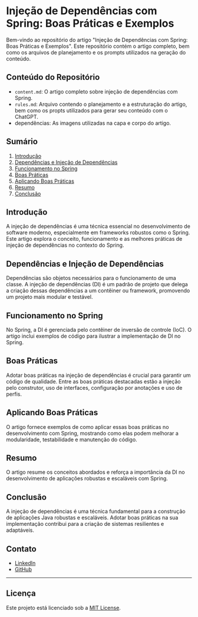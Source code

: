 # Injeção de Dependências com Spring: Boas Práticas e Exemplos

Bem-vindo ao repositório do artigo "Injeção de Dependências com Spring: Boas Práticas e Exemplos". Este repositório contém o artigo completo, bem como os arquivos de planejamento e os prompts utilizados na geração do conteúdo.

## Conteúdo do Repositório

- `content.md`: O artigo completo sobre injeção de dependências com Spring.
- `rules.md`: Arquivo contendo o planejamento e a estruturação do artigo, bem como os propts utilizados para gerar seu conteúdo com o ChatGPT.
- dependências: As imagens utilizadas na capa e corpo do artigo.

## Sumário

1. [Introdução](#introdução)
2. [Dependências e Injeção de Dependências](#dependências-e-injeção-de-dependências)
3. [Funcionamento no Spring](#funcionamento-no-spring)
4. [Boas Práticas](#boas-práticas)
5. [Aplicando Boas Práticas](#aplicando-boas-práticas)
6. [Resumo](#resumo)
7. [Conclusão](#conclusão)

## Introdução

A injeção de dependências é uma técnica essencial no desenvolvimento de software moderno, especialmente em frameworks robustos como o Spring. Este artigo explora o conceito, funcionamento e as melhores práticas de injeção de dependências no contexto do Spring.

## Dependências e Injeção de Dependências

Dependências são objetos necessários para o funcionamento de uma classe. A injeção de dependências (DI) é um padrão de projeto que delega a criação dessas dependências a um contêiner ou framework, promovendo um projeto mais modular e testável.

## Funcionamento no Spring

No Spring, a DI é gerenciada pelo contêiner de inversão de controle (IoC). O artigo inclui exemplos de código para ilustrar a implementação de DI no Spring.

## Boas Práticas

Adotar boas práticas na injeção de dependências é crucial para garantir um código de qualidade. Entre as boas práticas destacadas estão a injeção pelo construtor, uso de interfaces, configuração por anotações e uso de perfis.

## Aplicando Boas Práticas

O artigo fornece exemplos de como aplicar essas boas práticas no desenvolvimento com Spring, mostrando como elas podem melhorar a modularidade, testabilidade e manutenção do código.

## Resumo

O artigo resume os conceitos abordados e reforça a importância da DI no desenvolvimento de aplicações robustas e escaláveis com Spring.

## Conclusão

A injeção de dependências é uma técnica fundamental para a construção de aplicações Java robustas e escaláveis. Adotar boas práticas na sua implementação contribui para a criação de sistemas resilientes e adaptáveis.

## Contato

- [LinkedIn](https://www.linkedin.com/in/gui-hcastro/)
- [GitHub](https://github.com/GuihCastro)

---

## Licença

Este projeto está licenciado sob a [MIT License](LICENSE).
